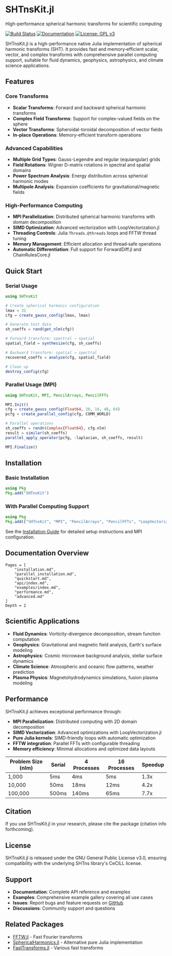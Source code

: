 # SHTnsKit.jl

High-performance spherical harmonic transforms for scientific computing

[![Build Status](https://github.com/subhk/SHTnsKit.jl/workflows/CI/badge.svg)](https://github.com/subhk/SHTnsKit.jl/actions)
[![Documentation](https://img.shields.io/badge/docs-stable-blue.svg)](https://subhk.github.io/SHTnsKit.jl/stable)
[![License: GPL v3](https://img.shields.io/badge/License-GPLv3-blue.svg)](https://www.gnu.org/licenses/gpl-3.0)

SHTnsKit.jl is a high-performance native Julia implementation of spherical harmonic transforms (SHT). It provides fast and memory‑efficient scalar, vector, and complex transforms with comprehensive parallel computing support, suitable for fluid dynamics, geophysics, astrophysics, and climate science applications.

## Features

### Core Transforms
- **Scalar Transforms**: Forward and backward spherical harmonic transforms
- **Complex Field Transforms**: Support for complex-valued fields on the sphere  
- **Vector Transforms**: Spheroidal-toroidal decomposition of vector fields
- **In-place Operations**: Memory-efficient transform operations

### Advanced Capabilities
- **Multiple Grid Types**: Gauss-Legendre and regular (equiangular) grids
- **Field Rotations**: Wigner D-matrix rotations in spectral and spatial domains
- **Power Spectrum Analysis**: Energy distribution across spherical harmonic modes
- **Multipole Analysis**: Expansion coefficients for gravitational/magnetic fields

### High-Performance Computing
- **MPI Parallelization**: Distributed spherical harmonic transforms with domain decomposition
- **SIMD Optimization**: Advanced vectorization with LoopVectorization.jl
- **Threading Controls**: Julia `Threads.@threads` loops and FFTW thread tuning
- **Memory Management**: Efficient allocation and thread‑safe operations
- **Automatic Differentiation**: Full support for ForwardDiff.jl and ChainRulesCore.jl

## Quick Start

### Serial Usage
```julia
using SHTnsKit

# Create spherical harmonic configuration
lmax = 32
cfg = create_gauss_config(lmax, lmax)

# Generate test data
sh_coeffs = rand(get_nlm(cfg))

# Forward transform: spectral → spatial
spatial_field = synthesize(cfg, sh_coeffs)

# Backward transform: spatial → spectral
recovered_coeffs = analyze(cfg, spatial_field)

# Clean up
destroy_config(cfg)
```

### Parallel Usage (MPI)
```julia
using SHTnsKit, MPI, PencilArrays, PencilFFTs

MPI.Init()
cfg = create_gauss_config(Float64, 20, 16, 48, 64)
pcfg = create_parallel_config(cfg, COMM_WORLD)

# Parallel operations
sh_coeffs = randn(Complex{Float64}, cfg.nlm)
result = similar(sh_coeffs)
parallel_apply_operator(pcfg, :laplacian, sh_coeffs, result)

MPI.Finalize()
```

## Installation

### Basic Installation
```julia
using Pkg
Pkg.add("SHTnsKit")
```

### With Parallel Computing Support
```julia
using Pkg
Pkg.add(["SHTnsKit", "MPI", "PencilArrays", "PencilFFTs", "LoopVectorization"])
```

See the [Installation Guide](installation.md) for detailed setup instructions and MPI configuration.

## Documentation Overview

```@contents
Pages = [
    "installation.md",
    "parallel_installation.md",
    "quickstart.md", 
    "api/index.md",
    "examples/index.md",
    "performance.md",
    "advanced.md"
]
Depth = 2
```

## Scientific Applications

- **Fluid Dynamics**: Vorticity-divergence decomposition, stream function computation
- **Geophysics**: Gravitational and magnetic field analysis, Earth's surface modeling
- **Astrophysics**: Cosmic microwave background analysis, stellar surface dynamics
- **Climate Science**: Atmospheric and oceanic flow patterns, weather prediction
- **Plasma Physics**: Magnetohydrodynamics simulations, fusion plasma modeling

## Performance

SHTnsKit.jl achieves exceptional performance through:
- **MPI Parallelization**: Distributed computing with 2D domain decomposition
- **SIMD Vectorization**: Advanced optimizations with LoopVectorization.jl
- **Pure Julia kernels**: SIMD‑friendly loops with automatic optimization
- **FFTW integration**: Parallel FFTs with configurable threading
- **Memory efficiency**: Minimal allocations and optimized data layouts

| Problem Size (nlm) | Serial | 4 Processes | 16 Processes | Speedup |
|--------------------|--------|-------------|--------------|----------|
| 1,000             | 5ms    | 4ms         | 5ms          | 1.3x     |
| 10,000            | 50ms   | 18ms        | 12ms         | 4.2x     |
| 100,000           | 500ms  | 140ms       | 65ms         | 7.7x     |

## Citation

If you use SHTnsKit.jl in your research, please cite the package (citation info forthcoming).

## License

SHTnsKit.jl is released under the GNU General Public License v3.0, ensuring compatibility with the underlying SHTns library's CeCILL license.

## Support

- **Documentation**: Complete API reference and examples
- **Examples**: Comprehensive example gallery covering all use cases
- **Issues**: Report bugs and feature requests on [GitHub](https://github.com/subhk/SHTnsKit.jl/issues)
- **Discussions**: Community support and questions

## Related Packages

- [FFTW.jl](https://github.com/JuliaMath/FFTW.jl) - Fast Fourier transforms
- [SphericalHarmonics.jl](https://github.com/JuliaApproximation/SphericalHarmonics.jl) - Alternative pure Julia implementation
- [FastTransforms.jl](https://github.com/JuliaApproximation/FastTransforms.jl) - Various fast transforms
